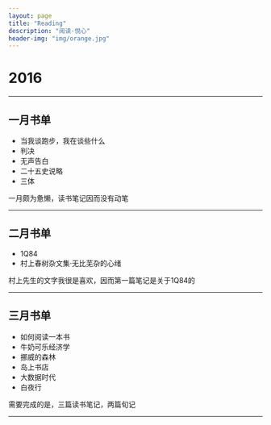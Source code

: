 ```yaml
---
layout: page
title: "Reading"
description: "阅读·悦心"
header-img: "img/orange.jpg"
---
```


# 2016

---

## 一月书单

* 当我谈跑步，我在谈些什么
* 判决
* 无声告白
* 二十五史说略
* 三体

一月颇为惫懒，读书笔记因而没有动笔

---

## 二月书单

* 1Q84
* 村上春树杂文集·无比芜杂的心绪

村上先生的文字我很是喜欢，因而第一篇笔记是关于1Q84的

---

## 三月书单

* 如何阅读一本书
* 牛奶可乐经济学
* 挪威的森林
* 岛上书店
* 大数据时代
* 白夜行

需要完成的是，三篇读书笔记，两篇旬记

---

